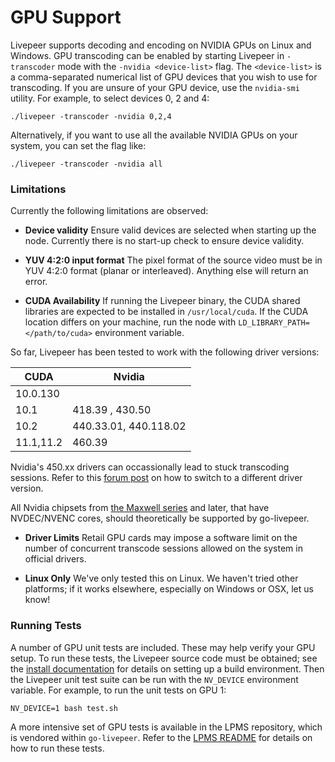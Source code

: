 # GPU Support

Livepeer supports decoding and encoding on NVIDIA GPUs on Linux and Windows.
GPU transcoding can be enabled by starting Livepeer in `-transcoder` mode with
the `-nvidia <device-list>` flag. The `<device-list>` is a comma-separated
numerical list of GPU devices that you wish to use for transcoding. If you are
unsure of your GPU device, use the `nvidia-smi` utility. For example, to select
devices 0, 2 and 4:

```
./livepeer -transcoder -nvidia 0,2,4
```

Alternatively, if you want to use all the available NVIDIA GPUs on your system,
you can set the flag like:

```
./livepeer -transcoder -nvidia all
```

### Limitations

Currently the following limitations are observed:

* **Device validity** Ensure valid devices are selected when starting up the node. Currently there is no start-up check to ensure device validity.

* **YUV 4:2:0 input format** The pixel format of the source video must be in YUV 4:2:0 format (planar or
interleaved). Anything else will return an error.

* **CUDA Availability** If running the Livepeer binary, the CUDA shared libraries are expected to be installed in `/usr/local/cuda`. If the CUDA location differs on your machine, run the node with `LD_LIBRARY_PATH=</path/to/cuda>` environment variable.

So far, Livepeer has been tested to work with the following driver versions:

CUDA | Nvidia
--|--
10.0.130 |
10.1 | 418.39 , 430.50
10.2 | 440.33.01, 440.118.02
11.1,11.2 | 460.39

Nvidia's 450.xx drivers can occassionally lead to stuck transcoding sessions.
Refer to this [forum post](https://forum.livepeer.org/t/working-around-occasional-transcoding-issues-with-nvidia-driver-450/1219) on how to switch to a different driver version.

All Nvidia chipsets from [the Maxwell series](https://developer.nvidia.com/maxwell-compute-architecture) and later, that have NVDEC/NVENC cores, should theoretically be supported by go-livepeer.

* **Driver Limits** Retail GPU cards may impose a software limit on the number of concurrent transcode sessions allowed on the system in official drivers.

* **Linux Only** We've only tested this on Linux. We haven't tried other platforms; if it works elsewhere, especially on Windows or OSX, let us know!

### Running Tests

A number of GPU unit tests are included. These may help verify your GPU setup.
To run these tests, the Livepeer source code must be obtained; see the
[install documentation](install.md) for details on setting up a build
environment. Then the Livepeer unit test suite can be run with the `NV_DEVICE`
environment variable. For example, to run the unit tests on GPU 1:

```
NV_DEVICE=1 bash test.sh
```

A more intensive set of GPU tests is available in the LPMS repository, which is vendored within `go-livepeer`. Refer to the [LPMS README](https://github.com/livepeer/lpms/blob/master/README.md) for details on how to run these tests.
